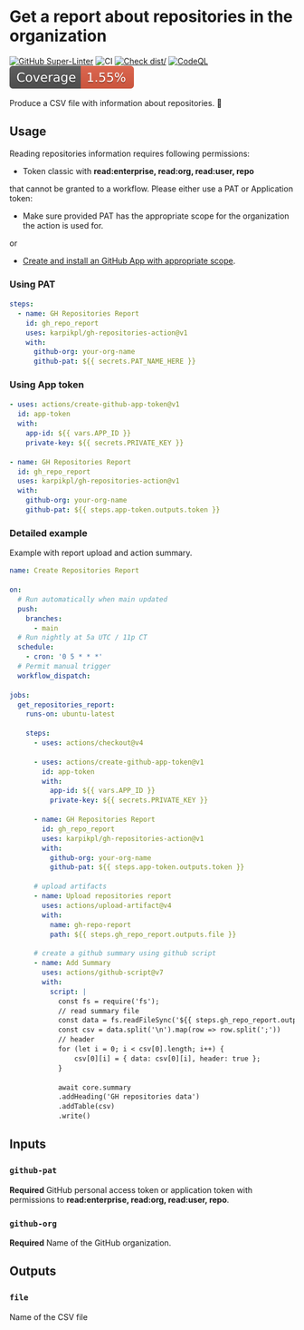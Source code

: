 # Get a report about repositories in the organization

[![GitHub Super-Linter](https://github.com/karpikpl/gh-repositories-action/actions/workflows/linter.yml/badge.svg)](https://github.com/super-linter/super-linter)
![CI](https://github.com/karpikpl/gh-repositories-action/actions/workflows/ci.yml/badge.svg)
[![Check dist/](https://github.com/karpikpl/gh-repositories-action/actions/workflows/check-dist.yml/badge.svg)](https://github.com/karpikpl/gh-repositories-action/actions/workflows/check-dist.yml)
[![CodeQL](https://github.com/karpikpl/gh-repositories-action/actions/workflows/codeql-analysis.yml/badge.svg)](https://github.com/karpikpl/gh-repositories-action/actions/workflows/codeql-analysis.yml)
[![Coverage](./badges/coverage.svg)](./badges/coverage.svg)

Produce a CSV file with information about repositories. :rocket:

## Usage

Reading repositories information requires following permissions:

- Token classic with **read:enterprise, read:org, read:user, repo**

that cannot be granted to a workflow. Please either use a PAT or Application
token:

- Make sure provided PAT has the appropriate scope for the organization the
  action is used for.

or

- [Create and install an GitHub App with appropriate scope](GitHubApp.md).

### Using PAT

```yaml
steps:
  - name: GH Repositories Report
    id: gh_repo_report
    uses: karpikpl/gh-repositories-action@v1
    with:
      github-org: your-org-name
      github-pat: ${{ secrets.PAT_NAME_HERE }}
```

### Using App token

```yml
- uses: actions/create-github-app-token@v1
  id: app-token
  with:
    app-id: ${{ vars.APP_ID }}
    private-key: ${{ secrets.PRIVATE_KEY }}

- name: GH Repositories Report
  id: gh_repo_report
  uses: karpikpl/gh-repositories-action@v1
  with:
    github-org: your-org-name
    github-pat: ${{ steps.app-token.outputs.token }}
```

### Detailed example

Example with report upload and action summary.

```yml
name: Create Repositories Report

on:
  # Run automatically when main updated
  push:
    branches:
      - main
  # Run nightly at 5a UTC / 11p CT
  schedule:
    - cron: '0 5 * * *'
  # Permit manual trigger
  workflow_dispatch:

jobs:
  get_repositories_report:
    runs-on: ubuntu-latest

    steps:
      - uses: actions/checkout@v4

      - uses: actions/create-github-app-token@v1
        id: app-token
        with:
          app-id: ${{ vars.APP_ID }}
          private-key: ${{ secrets.PRIVATE_KEY }}

      - name: GH Repositories Report
        id: gh_repo_report
        uses: karpikpl/gh-repositories-action@v1
        with:
          github-org: your-org-name
          github-pat: ${{ steps.app-token.outputs.token }}

      # upload artifacts
      - name: Upload repositories report
        uses: actions/upload-artifact@v4
        with:
          name: gh-repo-report
          path: ${{ steps.gh_repo_report.outputs.file }}

      # create a github summary using github script
      - name: Add Summary
        uses: actions/github-script@v7
        with:
          script: |
            const fs = require('fs');
            // read summary file
            const data = fs.readFileSync('${{ steps.gh_repo_report.outputs.file }}', 'utf8');
            const csv = data.split('\n').map(row => row.split(';'))
            // header
            for (let i = 0; i < csv[0].length; i++) {
                csv[0][i] = { data: csv[0][i], header: true };
            }

            await core.summary
            .addHeading('GH repositories data')
            .addTable(csv)
            .write()
```

## Inputs

### `github-pat`

**Required** GitHub personal access token or application token with permissions
to **read:enterprise, read:org, read:user, repo**.

### `github-org`

**Required** Name of the GitHub organization.

## Outputs

### `file`

Name of the CSV file
